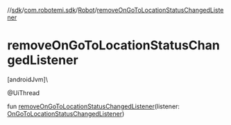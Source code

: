 //[sdk](../../../index.md)/[com.robotemi.sdk](../index.md)/[Robot](index.md)/[removeOnGoToLocationStatusChangedListener](remove-on-go-to-location-status-changed-listener.md)

# removeOnGoToLocationStatusChangedListener

[androidJvm]\

@UiThread

fun [removeOnGoToLocationStatusChangedListener](remove-on-go-to-location-status-changed-listener.md)(listener: [OnGoToLocationStatusChangedListener](../../com.robotemi.sdk.listeners/-on-go-to-location-status-changed-listener/index.md))
